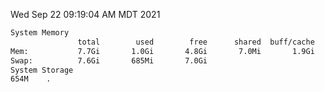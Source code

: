 Wed Sep 22 09:19:04 AM MDT 2021
```bash
System Memory
               total        used        free      shared  buff/cache   available
Mem:           7.7Gi       1.0Gi       4.8Gi       7.0Mi       1.9Gi       6.4Gi
Swap:          7.6Gi       685Mi       7.0Gi
System Storage
654M	.
```
